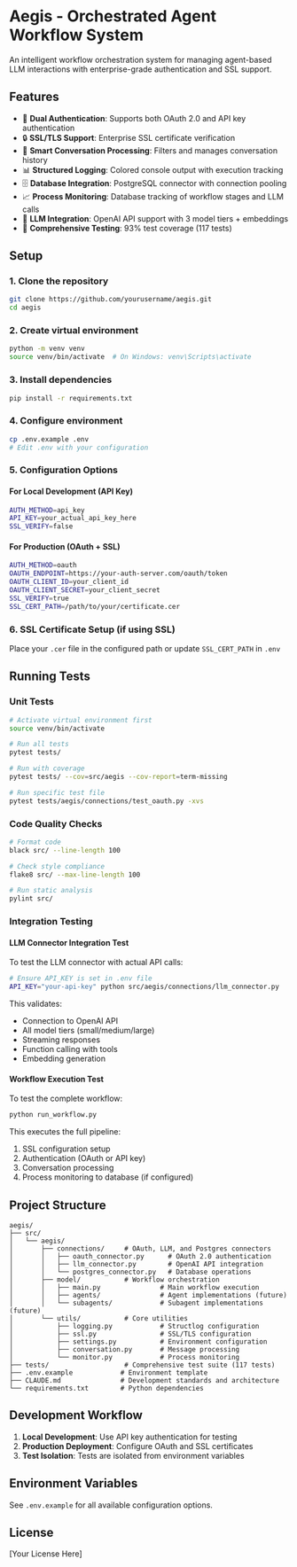# Aegis - Orchestrated Agent Workflow System

An intelligent workflow orchestration system for managing agent-based LLM interactions with enterprise-grade authentication and SSL support.

## Features

- 🔐 **Dual Authentication**: Supports both OAuth 2.0 and API key authentication
- 🔒 **SSL/TLS Support**: Enterprise SSL certificate verification  
- 🎯 **Smart Conversation Processing**: Filters and manages conversation history
- 📊 **Structured Logging**: Colored console output with execution tracking
- 🗄️ **Database Integration**: PostgreSQL connector with connection pooling
- 📈 **Process Monitoring**: Database tracking of workflow stages and LLM calls
- 🤖 **LLM Integration**: OpenAI API support with 3 model tiers + embeddings
- 🧪 **Comprehensive Testing**: 93% test coverage (117 tests)

## Setup

### 1. Clone the repository
```bash
git clone https://github.com/yourusername/aegis.git
cd aegis
```

### 2. Create virtual environment
```bash
python -m venv venv
source venv/bin/activate  # On Windows: venv\Scripts\activate
```

### 3. Install dependencies
```bash
pip install -r requirements.txt
```

### 4. Configure environment
```bash
cp .env.example .env
# Edit .env with your configuration
```

### 5. Configuration Options

#### For Local Development (API Key)
```bash
AUTH_METHOD=api_key
API_KEY=your_actual_api_key_here
SSL_VERIFY=false
```

#### For Production (OAuth + SSL)
```bash
AUTH_METHOD=oauth
OAUTH_ENDPOINT=https://your-auth-server.com/oauth/token
OAUTH_CLIENT_ID=your_client_id
OAUTH_CLIENT_SECRET=your_client_secret
SSL_VERIFY=true
SSL_CERT_PATH=/path/to/your/certificate.cer
```

### 6. SSL Certificate Setup (if using SSL)
Place your `.cer` file in the configured path or update `SSL_CERT_PATH` in `.env`

## Running Tests

### Unit Tests
```bash
# Activate virtual environment first
source venv/bin/activate

# Run all tests
pytest tests/

# Run with coverage
pytest tests/ --cov=src/aegis --cov-report=term-missing

# Run specific test file
pytest tests/aegis/connections/test_oauth.py -xvs
```

### Code Quality Checks
```bash
# Format code
black src/ --line-length 100

# Check style compliance
flake8 src/ --max-line-length 100

# Run static analysis
pylint src/
```

### Integration Testing

#### LLM Connector Integration Test
To test the LLM connector with actual API calls:

```bash
# Ensure API_KEY is set in .env file
API_KEY="your-api-key" python src/aegis/connections/llm_connector.py
```

This validates:
- Connection to OpenAI API
- All model tiers (small/medium/large)
- Streaming responses
- Function calling with tools
- Embedding generation

#### Workflow Execution Test
To test the complete workflow:

```bash
python run_workflow.py
```

This executes the full pipeline:
1. SSL configuration setup
2. Authentication (OAuth or API key)
3. Conversation processing
4. Process monitoring to database (if configured)

## Project Structure

```
aegis/
├── src/
│   └── aegis/
│       ├── connections/     # OAuth, LLM, and Postgres connectors
│       │   ├── oauth_connector.py      # OAuth 2.0 authentication
│       │   ├── llm_connector.py        # OpenAI API integration
│       │   └── postgres_connector.py   # Database operations
│       ├── model/           # Workflow orchestration
│       │   ├── main.py               # Main workflow execution
│       │   ├── agents/               # Agent implementations (future)
│       │   └── subagents/            # Subagent implementations (future)
│       └── utils/           # Core utilities
│           ├── logging.py            # Structlog configuration
│           ├── ssl.py                # SSL/TLS configuration
│           ├── settings.py           # Environment configuration
│           ├── conversation.py       # Message processing
│           └── monitor.py            # Process monitoring
├── tests/                   # Comprehensive test suite (117 tests)
├── .env.example            # Environment template
├── CLAUDE.md               # Development standards and architecture
└── requirements.txt        # Python dependencies
```

## Development Workflow

1. **Local Development**: Use API key authentication for testing
2. **Production Deployment**: Configure OAuth and SSL certificates
3. **Test Isolation**: Tests are isolated from environment variables

## Environment Variables

See `.env.example` for all available configuration options.

## License

[Your License Here]